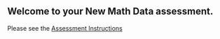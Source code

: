 ## Welcome to your New Math Data assessment.
Please see the [Assessment Instructions](instructions.md)
